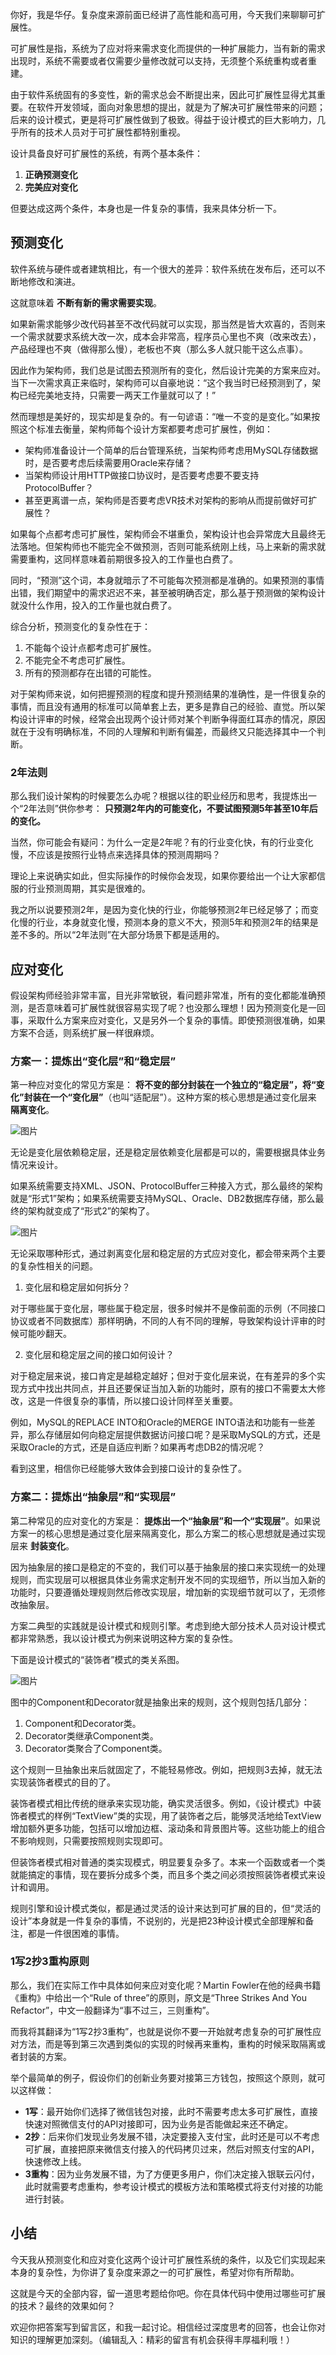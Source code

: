 你好，我是华仔。复杂度来源前面已经讲了高性能和高可用，今天我们来聊聊可扩展性。

可扩展性是指，系统为了应对将来需求变化而提供的一种扩展能力，当有新的需求出现时，系统不需要或者仅需要少量修改就可以支持，无须整个系统重构或者重建。

由于软件系统固有的多变性，新的需求总会不断提出来，因此可扩展性显得尤其重要。在软件开发领域，面向对象思想的提出，就是为了解决可扩展性带来的问题；后来的设计模式，更是将可扩展性做到了极致。得益于设计模式的巨大影响力，几乎所有的技术人员对于可扩展性都特别重视。

设计具备良好可扩展性的系统，有两个基本条件：

1. **正确预测变化**
2. **完美应对变化**

但要达成这两个条件，本身也是一件复杂的事情，我来具体分析一下。

## 预测变化

软件系统与硬件或者建筑相比，有一个很大的差异：软件系统在发布后，还可以不断地修改和演进。

这就意味着 **不断有新的需求需要实现**。

如果新需求能够少改代码甚至不改代码就可以实现，那当然是皆大欢喜的，否则来一个需求就要求系统大改一次，成本会非常高，程序员心里也不爽（改来改去），产品经理也不爽（做得那么慢），老板也不爽（那么多人就只能干这么点事）。

因此作为架构师，我们总是试图去预测所有的变化，然后设计完美的方案来应对。当下一次需求真正来临时，架构师可以自豪地说：“这个我当时已经预测到了，架构已经完美地支持，只需要一两天工作量就可以了！”

然而理想是美好的，现实却是复杂的。有一句谚语：“唯一不变的是变化。”如果按照这个标准去衡量，架构师每个设计方案都要考虑可扩展性，例如：

- 架构师准备设计一个简单的后台管理系统，当架构师考虑用MySQL存储数据时，是否要考虑后续需要用Oracle来存储？
- 当架构师设计用HTTP做接口协议时，是否要考虑要不要支持ProtocolBuffer？
- 甚至更离谱一点，架构师是否要考虑VR技术对架构的影响从而提前做好可扩展性？

如果每个点都考虑可扩展性，架构师会不堪重负，架构设计也会异常庞大且最终无法落地。但架构师也不能完全不做预测，否则可能系统刚上线，马上来新的需求就需要重构，这同样意味着前期很多投入的工作量也白费了。

同时，“预测”这个词，本身就暗示了不可能每次预测都是准确的。如果预测的事情出错，我们期望中的需求迟迟不来，甚至被明确否定，那么基于预测做的架构设计就没什么作用，投入的工作量也就白费了。

综合分析，预测变化的复杂性在于：

1. 不能每个设计点都考虑可扩展性。
2. 不能完全不考虑可扩展性。
3. 所有的预测都存在出错的可能性。

对于架构师来说，如何把握预测的程度和提升预测结果的准确性，是一件很复杂的事情，而且没有通用的标准可以简单套上去，更多是靠自己的经验、直觉。所以架构设计评审的时候，经常会出现两个设计师对某个判断争得面红耳赤的情况，原因就在于没有明确标准，不同的人理解和判断有偏差，而最终又只能选择其中一个判断。

### 2年法则

那么我们设计架构的时候要怎么办呢？根据以往的职业经历和思考，我提炼出一个“2年法则”供你参考： **只预测2年内的可能变化，不要试图预测5年甚至10年后的变化。**

当然，你可能会有疑问：为什么一定是2年呢？有的行业变化快，有的行业变化慢，不应该是按照行业特点来选择具体的预测周期吗？

理论上来说确实如此，但实际操作的时候你会发现，如果你要给出一个让大家都信服的行业预测周期，其实是很难的。

我之所以说要预测2年，是因为变化快的行业，你能够预测2年已经足够了；而变化慢的行业，本身就变化慢，预测本身的意义不大，预测5年和预测2年的结果是差不多的。所以“2年法则”在大部分场景下都是适用的。

## 应对变化

假设架构师经验非常丰富，目光非常敏锐，看问题非常准，所有的变化都能准确预测，是否意味着可扩展性就很容易实现了呢？也没那么理想！因为预测变化是一回事，采取什么方案来应对变化，又是另外一个复杂的事情。即使预测很准确，如果方案不合适，则系统扩展一样很麻烦。

### 方案一：提炼出“变化层”和“稳定层”

第一种应对变化的常见方案是： **将不变的部分封装在一个独立的“稳定层”，将“变化”封装在一个“变化层”**（也叫“适配层”）。这种方案的核心思想是通过变化层来 **隔离变化**。

![图片](https://static001.geekbang.org/resource/image/91/b1/9117222928cc441774df9be05dd815b1.jpg?wh=1920x613)

无论是变化层依赖稳定层，还是稳定层依赖变化层都是可以的，需要根据具体业务情况来设计。

如果系统需要支持XML、JSON、ProtocolBuffer三种接入方式，那么最终的架构就是“形式1”架构；如果系统需要支持MySQL、Oracle、DB2数据库存储，那么最终的架构就变成了“形式2”的架构了。

![图片](https://static001.geekbang.org/resource/image/c8/86/c80058572221851716f25f1db7dcf186.jpg?wh=1920x790)

无论采取哪种形式，通过剥离变化层和稳定层的方式应对变化，都会带来两个主要的复杂性相关的问题。

1. 变化层和稳定层如何拆分？

对于哪些属于变化层，哪些属于稳定层，很多时候并不是像前面的示例（不同接口协议或者不同数据库）那样明确，不同的人有不同的理解，导致架构设计评审的时候可能吵翻天。

2. 变化层和稳定层之间的接口如何设计？

对于稳定层来说，接口肯定是越稳定越好；但对于变化层来说，在有差异的多个实现方式中找出共同点，并且还要保证当加入新的功能时，原有的接口不需要太大修改，这是一件很复杂的事情，所以接口设计同样至关重要。

例如，MySQL的REPLACE INTO和Oracle的MERGE INTO语法和功能有一些差异，那么存储层如何向稳定层提供数据访问接口呢？是采取MySQL的方式，还是采取Oracle的方式，还是自适应判断？如果再考虑DB2的情况呢？

看到这里，相信你已经能够大致体会到接口设计的复杂性了。

### 方案二：提炼出“抽象层”和“实现层”

第二种常见的应对变化的方案是： **提炼出一个“抽象层”和一个“实现层”**。如果说方案一的核心思想是通过变化层来隔离变化，那么方案二的核心思想就是通过实现层来 **封装变化**。

因为抽象层的接口是稳定的不变的，我们可以基于抽象层的接口来实现统一的处理规则，而实现层可以根据具体业务需求定制开发不同的实现细节，所以当加入新的功能时，只要遵循处理规则然后修改实现层，增加新的实现细节就可以了，无须修改抽象层。

方案二典型的实践就是设计模式和规则引擎。考虑到绝大部分技术人员对设计模式都非常熟悉，我以设计模式为例来说明这种方案的复杂性。

下面是设计模式的“装饰者”模式的类关系图。

![图片](https://static001.geekbang.org/resource/image/93/51/933b2b11afa24b8ac6524e0a3dae9551.jpg?wh=1920x1080)

图中的Component和Decorator就是抽象出来的规则，这个规则包括几部分：

1. Component和Decorator类。
2. Decorator类继承Component类。
3. Decorator类聚合了Component类。

这个规则一旦抽象出来后就固定了，不能轻易修改。例如，把规则3去掉，就无法实现装饰者模式的目的了。

装饰者模式相比传统的继承来实现功能，确实灵活很多。例如，《设计模式》中装饰者模式的样例“TextView”类的实现，用了装饰者之后，能够灵活地给TextView增加额外更多功能，包括可以增加边框、滚动条和背景图片等。这些功能上的组合不影响规则，只需要按照规则实现即可。

但装饰者模式相对普通的类实现模式，明显要复杂多了。本来一个函数或者一个类就能搞定的事情，现在要拆分成多个类，而且多个类之间必须按照装饰者模式来设计和调用。

规则引擎和设计模式类似，都是通过灵活的设计来达到可扩展的目的，但“灵活的设计”本身就是一件复杂的事情，不说别的，光是把23种设计模式全部理解和备注，都是一件很困难的事情。

### 1写2抄3重构原则

那么，我们在实际工作中具体如何来应对变化呢？Martin Fowler在他的经典书籍《重构》中给出一个“Rule of three”的原则，原文是“Three Strikes And You Refactor”，中文一般翻译为“事不过三，三则重构”。

而我将其翻译为“1写2抄3重构”，也就是说你不要一开始就考虑复杂的可扩展性应对方法，而是等到第三次遇到类似的实现的时候再来重构，重构的时候采取隔离或者封装的方案。

举个最简单的例子，假设你们的创新业务要对接第三方钱包，按照这个原则，就可以这样做：

- **1写**：最开始你们选择了微信钱包对接，此时不需要考虑太多可扩展性，直接快速对照微信支付的API对接即可，因为业务是否能做起来还不确定。
- **2抄**：后来你们发现业务发展不错，决定要接入支付宝，此时还是可以不考虑可扩展，直接把原来微信支付接入的代码拷贝过来，然后对照支付宝的API，快速修改上线。
- **3重构**：因为业务发展不错，为了方便更多用户，你们决定接入银联云闪付，此时就需要考虑重构，参考设计模式的模板方法和策略模式将支付对接的功能进行封装。

## 小结

今天我从预测变化和应对变化这两个设计可扩展性系统的条件，以及它们实现起来本身的复杂性，为你讲了复杂度来源之一的可扩展性，希望对你有所帮助。

这就是今天的全部内容，留一道思考题给你吧。你在具体代码中使用过哪些可扩展的技术？最终的效果如何？

欢迎你把答案写到留言区，和我一起讨论。相信经过深度思考的回答，也会让你对知识的理解更加深刻。（编辑乱入：精彩的留言有机会获得丰厚福利哦！）